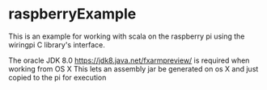 raspberryExample
================


This is an example for working with scala on the raspberry pi using the wiringpi C library's interface.

The oracle JDK 8.0 https://jdk8.java.net/fxarmpreview/ is required when working from OS X
This lets an assembly jar be generated on os X and just copied to the pi for execution
